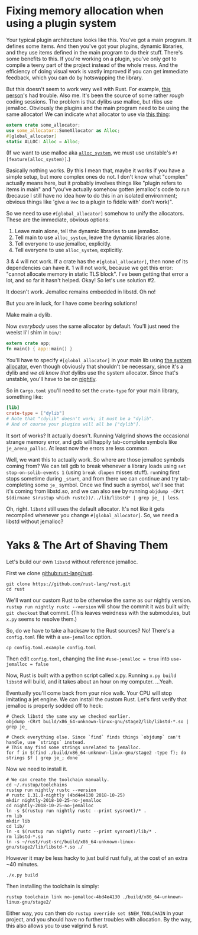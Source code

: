 # Fixing memory allocation when using a plugin system

Your typical plugin architecture looks like this. You've got a main program. It defines some items.
And then you've got your plugins, dynamic libraries, and they use items defined in the main program to do their stuff.
There's some benefits to this.
If you're working on a plugin, you've only got to compile a teeny part of the project instead of the whole mess.
And the efficiency of doing visual work is vastly improved if you can get immediate feedback,
which you can do by hotswapping the library.


But this doesn't seem to work very well with Rust.
For example, [this person](https://reddit.com/r/rust/comments/8rh5al/segfaulting_when_using_a_dynamic_library/)'s
had trouble. Also me. It's been the source of some rather *rough* coding sessions.
The problem is that dylibs use malloc, but rlibs use jemalloc.
Obviously the plugins and the main program need to be using the same allocator!
We can indicate what allocator to use via
[this thing](https://doc.rust-lang.org/1.27.0/unstable-book/language-features/global-allocator.html#global_allocator):

```rust
extern crate some_allocator;
use some_allocator::SomeAllocator as Alloc;
#[global_allocator]
static ALLOC: Alloc = Alloc;
```

(If we want to use malloc aka [`alloc_system`](https://doc.rust-lang.org/1.30.0/unstable-book/library-features/alloc-system.html), we must use unstable's `#![feature(alloc_system)]`.)

Basically nothing works.
By this I mean that, maybe it works if you have a simple setup, but more complex ones do not.
I don't know what "complex" actually means here,
but it probably involves things like "plugin refers to items in main"
and "you've actually somehow gotten jemalloc's code to run
(because I still have no idea how to do this in an isolated environment;
obvious things like 'give a `Vec` to a plugin to fiddle with' don't work)".


So we need to use `#[global_allocator]` somehow to unify the allocators.
These are the immediate, obvious options:

1. Leave main alone, tell the dynamic libraries to use jemalloc.
2. Tell main to use `alloc_system`, leave the dynamic libraries alone.
3. Tell everyone to use jemalloc, explicitly.
4. Tell everyone to use `alloc_system`, explicitly.

3 & 4 will not work.
If a crate has the `#[global_allocator]`, then none of its dependencies can have it.
1 will not work, because we get this error: "cannot allocate memory in static TLS block".
I've been getting that error a lot, and so far it hasn't helped.
Okay! So let's use solution #2.

It doesn't work. Jemalloc remains embedded in libstd. Oh no!

But you are in luck, for I have come bearing solutions!

Make main a dylib.

Now *everybody* uses the same allocator by default.
You'll just need the weeist li'l shim in `bin/`:
```rust
extern crate app;
fn main() { app::main() }
```

You'll have to specify `#[global_allocator]` in your main lib using [the system allocator](https://doc.rust-lang.org/unstable-book/library-features/alloc-system.html),
even though obviously that shouldn't be necessary, since it's a dylib and *we all know that* dylibs use the system allocator.
Since that's unstable, you'll have to be on [nightly](just_use_nightly.md).

So in `Cargo.toml` you'll need to set the `crate-type` for your main library, something like:

```toml
[lib]
crate-type = ["dylib"]
# Note that "cdylib" doesn't work; it must be a "dylib".
# And of course your plugins will all be ["dylib"].
```

It sort of works? It actually doesn't. Running Valgrind shows the occasional strange memory error, and gdb will happily tab-complete symbols like `je_arena_palloc`. At least now the errors are less common.

Well, we want this to actually work. So where are those jemalloc symbols coming from? We can tell gdb to break whenever a library loads using `set stop-on-solib-events 1` (using `break dlopen` misses stuff). `run`ning first stops sometime during `_start`, and from there we can `c`ontinue and try tab-completing some `je_` symbol. Once we find such a symbol, we'll see that it's coming from libstd.so, and we can also see by running `objdump -CRrt $(dirname $(rustup which rustc))/../lib/libstd* | grep je_ | less`.

Oh, right. `libstd` still uses the default allocator. It's not like it gets recompiled whenever you change `#[global_allocator]`. So, we need a libstd without jemalloc?

# Yaks & The Art of Shaving Them
Let's build our own `libstd` without reference jemalloc.

First we clone [github:rust-lang/rust](https://github.com/rust-lang/rust/).

```
git clone https://github.com/rust-lang/rust.git
cd rust
```

We'll want our custom Rust to be otherwise the same as our nightly version. `rustup run nightly rustc --version` will show the commit it was built with; `git checkout` that commit.
(This leaves weirdness with the submodules, but `x.py` seems to resolve them.)

So, do we have to take a hacksaw to the Rust sources? No! There's a `config.toml` file with a `use-jemalloc` option.

```
cp config.toml.example config.toml
```

Then edit `config.toml`, changing the line `#use-jemalloc = true` into `use-jemalloc = false`

Now, Rust is built with a python script called x.py. Running `x.py build libstd` will build, and it takes about an hour on my computer. ...Yeah.

Eventually you'll come back from your nice walk. Your CPU will stop imitating a jet engine. We can install the custom Rust. Let's first verify that jemalloc is properly sodded off to heck:

```
# Check libstd the same way we checked earlier.
objdump -CRrt build/x86_64-unknown-linux-gnu/stage2/lib/libstd-*.so | grep je_

# Check everything else. Since `find` finds things `objdump` can't handle, use `strings` instead.
# This may find some strings unrelated to jemalloc.
for f in $(find ./build/x86_64-unknown-linux-gnu/stage2 -type f); do strings $f | grep je_; done
```

Now we need to install it.

```
# We can create the toolchain manually.
cd ~/.rustup/toolchains
rustup run nightly rustc --version
# rustc 1.31.0-nightly (4bd4e4130 2018-10-25)
mkdir nightly-2018-10-25-no-jemalloc
cd nightly-2018-10-25-no-jemalloc
ln -s $(rustup run nightly rustc --print sysroot)/* .
rm lib
mkdir lib
cd lib/
ln -s $(rustup run nightly rustc --print sysroot)/lib/* .
rm libstd-*.so 
ln -s ~/rust/rust-src/build/x86_64-unknown-linux-gnu/stage2/lib/libstd-*.so ./
```

However it may be less hacky to just build rust fully, at the cost of an extra ~40 minutes.
```
./x.py build
```
Then installing the toolchain is simply:
```
rustup toolchain link no-jemalloc-4bd4e4130 ./build/x86_64-unknown-linux-gnu/stage2/
```

Either way, you can then do `rustup override set $NEW_TOOLCHAIN` in your project, and you should have no further troubles with allocation.
By the way, this also allows you to use valgrind & rust.
